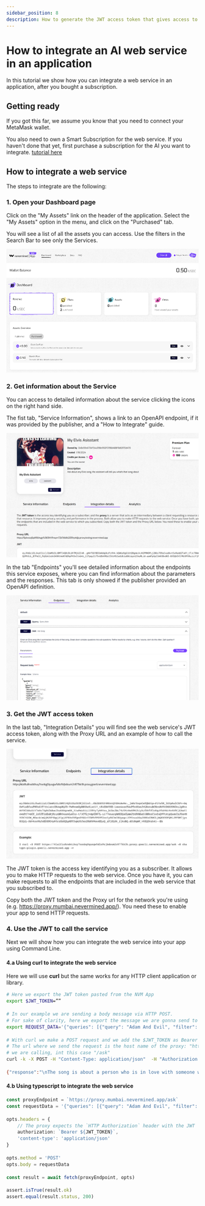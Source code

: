 ```yaml
---
sidebar_position: 8
description: How to generate the JWT access token that gives access to a web service
---
```


# How to integrate an AI web service in an application

In this tutorial we show how you can integrate a web service in an application, after you bought a subscription.

## Getting ready

If you got this far, we assume you know that you need to connect your MetaMask wallet. 

You also need to own a Smart Subscription for the web service. If you haven't done that yet, first purchase a subscription for the AI you want to integrate. [tutorial here](07-search-and-purchase.md)

## How to integrate a web service

The steps to integrate are the following:

### 1. Open your Dashboard page

Click on the "My Assets" link on the header of the application. Select the "My Assets" option in the menu, and click on the "Purchased" tab.

You will see a list of all the assets you can access. Use the filters in the Search Bar to see only the Services.

![My Assets](/images/tutorials/08-01-Integration-Dashboard.png)


### 2. Get information about the Service

You can access to detailed information about the service clicking the icons on the right hand side. 

The fist tab, "Service Information", shows a link to an OpenAPI endpoint, if it was provided by the publisher, and a "How to Integrate" guide.

![Service Information](/images/tutorials/08-02-Service-Info.png)

In the tab "Endpoints" you'll see detailed information about the endpoints this service exposes, where you can find information about the parameters and the responses.
This tab is only showed if the publisher provided an OpenAPI definition.

![Service Information](/images/tutorials/08-03-Service-endpoints.png)

### 3. Get the JWT access token

In the last tab, "Integration Details" you will find see the web service's JWT access token, along with the Proxy URL and an example of how to call the service.

![Service Information](/images/tutorials/08-04-Service-JWT.png)

The JWT token is the access key identifying you as a subscriber. It allows you to make HTTP requests to the web service. Once you have it, you can make requests to all the endpoints that are included in the web service that you subscribed to.

Copy both the JWT token and the Proxy url for the network you're using (e.g. https://proxy.mumbai.nevermined.app/). You need these to enable your app to send HTTP requests.

### 4. Use the JWT to call the service

Next we will show how you can integrate the web service into your app using Command Line. 

#### 4.a Using curl to integrate the web service

Here we will use **curl** but the same works for any HTTP client application or library.

```bash
# Here we export the JWT token pasted from the NVM App
export $JWT_TOKEN=””

# In our example we are sending a body message via HTTP POST. 
# For sake of clarity, here we export the message we are gonna send to the web service
export REQUEST_DATA='{"queries": [{"query": "Adam And Evil", "filter": {}, "top_k": 1 }]}'

# With curl we make a POST request and we add the $JWT_TOKEN as Bearer token in the Authorization header
# The url where we send the request is the host name of the proxy: "https://proxy.mumbai.nevermined.app" plus the endpoint of the service 
# we are calling, int this case "/ask"
curl -k -X POST -H "Content-Type: application/json"  -H "Authorization: Bearer $JWT_TOKEN" -d "$REQUEST_DATA" https://proxy.mumbai.nevermined.app/ask

{"response":"\nThe song is about a person who is in love with someone who is not perfect, but they cannot live without them. Despite knowing that loving this person will bring heartache, they are willing to take the risk and accept the consequences. The song also compares the relationship to the story of Adam and Eve, with the person in the song being like Adam and their love interest being like Eve.","source_nodes":[{"node":{"text":"...","doc_id":"8e748293-f8d2-41b8-a225-7479455b1899","embedding":null,"doc_hash":"451d68b33de1e8034e48c6a98865364e52edd02837f06c34c662ba6d6d462c76","extra_info":null,"node_info":{"start":0,"end":1030},"relationships":{"1":"did:nv:3e0a13a6dba0ab20e83bf25c3e820af8b71c94cea0ab0763b4f822a6998009e6"}},"score":0.7585169416635178}],"extra_info":null}
```


#### 4.b Using typescript to integrate the web service

```typescript
const proxyEndpoint = `https://proxy.mumbai.nevermined.app/ask`
const requestData = '{"queries": [{"query": "Adam And Evil", "filter": {}, "top_k": 1 }]}'

opts.headers = {
    // The proxy expects the `HTTP Authorization` header with the JWT
    authorization: `Bearer ${JWT_TOKEN}`,
    'content-type': 'application/json'
}

opts.method = 'POST'
opts.body = requestData

const result = await fetch(proxyEndpoint, opts)

assert.isTrue(result.ok)
assert.equal(result.status, 200)
```
